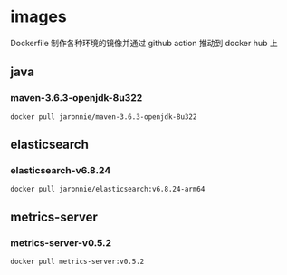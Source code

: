 # images

Dockerfile 制作各种环境的镜像并通过 github action 推动到 docker hub 上

## java

### maven-3.6.3-openjdk-8u322

```shell
docker pull jaronnie/maven-3.6.3-openjdk-8u322
```

## elasticsearch

### elasticsearch-v6.8.24

```shell
docker pull jaronnie/elasticsearch:v6.8.24-arm64
```

## metrics-server

### metrics-server-v0.5.2

```shell
docker pull metrics-server:v0.5.2
```
